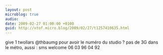 ```yaml
---
layout: post
microblog: true
audio: 
date: 2009-02-27 01:00:00 +0100
guid: http://xtof.micro.blog/2009/02/27/t1257410635.html
---
```

give 1 twollars @thbaumg pour avoir le numéro du studio ? pas de 3G dans le métro, aussi : sms welcome 06 03 96 04 92
